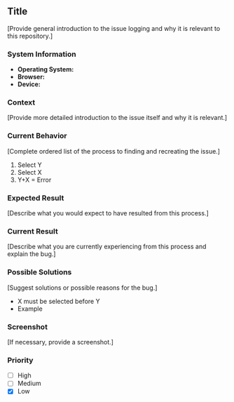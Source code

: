 ## Title

[Provide general introduction to the issue logging and why it is relevant to this repository.]

### System Information

* **Operating System:**
* **Browser:**
* **Device:**

### Context

[Provide more detailed introduction to the issue itself and why it is relevant.]

### Current Behavior

[Complete ordered list of the process to finding and recreating the issue.]

1. Select Y
2. Select X
3. Y+X = Error

### Expected Result

[Describe what you would expect to have resulted from this process.]

### Current Result

[Describe what you are currently experiencing from this process and explain the bug.]

### Possible Solutions

[Suggest solutions or possible reasons for the bug.]

* X must be selected before Y
* Example

### Screenshot

[If necessary, provide a screenshot.]

### Priority

 - [ ] High
 - [ ] Medium
 - [x] Low

